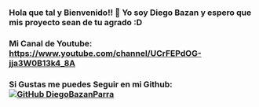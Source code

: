 ### Hola que tal y Bienvenido!! 👋 Yo soy Diego Bazan y espero que mis proyecto sean de tu agrado  :D <br>
### Mi Canal de Youtube: https://www.youtube.com/channel/UCrFEPdOG-jja3W0B13k4_8A

### Si Gustas me puedes Seguir en mi Github: [![GitHub DiegoBazanParra](https://img.shields.io/github/followers/DiegoBazanParra?label=follow&style=social)](https://github.com/DiegoBazanParra)
